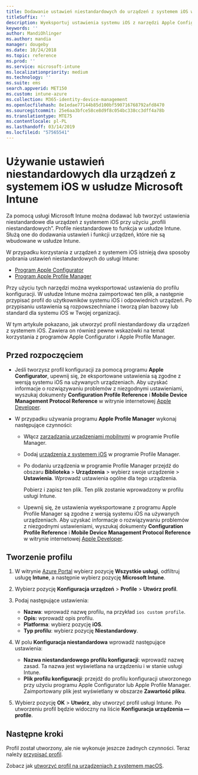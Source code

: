 ```yaml
---
title: Dodawanie ustawień niestandardowych do urządzeń z systemem iOS w usłudze Microsoft Intune — Azure | Microsoft Docs
titleSuffix: ''
description: Wyeksportuj ustawienia systemu iOS z narzędzi Apple Configurator lub Apple Profile Manager, a następnie zaimportuj te ustawienia do usługi Microsoft Intune. Za pomocą tych ustawień można tworzyć, używać i kontrolować funkcje i ustawienia niestandardowe na urządzeniach z systemem iOS. Następnie ten profil niestandardowy można przypisać lub rozpowszechnić do urządzeń z systemem iOS w organizacji, aby utworzyć plan bazowy lub standard.
keywords: ''
author: MandiOhlinger
ms.author: mandia
manager: dougeby
ms.date: 10/24/2018
ms.topic: reference
ms.prod: ''
ms.service: microsoft-intune
ms.localizationpriority: medium
ms.technology: ''
ms.suite: ems
search.appverid: MET150
ms.custom: intune-azure
ms.collection: M365-identity-device-management
ms.openlocfilehash: 8e1edae77144b85d100bf590716768792afd8470
ms.sourcegitcommit: 25e6aa3bfce58ce8d9f8c054bc338cc3dff4a78b
ms.translationtype: MTE75
ms.contentlocale: pl-PL
ms.lasthandoff: 03/14/2019
ms.locfileid: "57565541"
---
```

# <a name="use-custom-settings-for-ios-devices-in-microsoft-intune"></a>Używanie ustawień niestandardowych dla urządzeń z systemem iOS w usłudze Microsoft Intune

Za pomocą usługi Microsoft Intune można dodawać lub tworzyć ustawienia niestandardowe dla urządzeń z systemem iOS przy użyciu „profili niestandardowych”. Profile niestandardowe to funkcja w usłudze Intune. Służą one do dodawania ustawień i funkcji urządzeń, które nie są wbudowane w usłudze Intune.

W przypadku korzystania z urządzeń z systemem iOS istnieją dwa sposoby pobrania ustawień niestandardowych do usługi Intune:

- [Program Apple Configurator](https://itunes.apple.com/app/apple-configurator-2/id1037126344?mt=12)
- [Program Apple Profile Manager](https://support.apple.com/profile-manager)

Przy użyciu tych narzędzi można wyeksportować ustawienia do profilu konfiguracji. W usłudze Intune można zaimportować ten plik, a następnie przypisać profil do użytkowników systemu iOS i odpowiednich urządzeń. Po przypisaniu ustawienia są rozpowszechniane i tworzą plan bazowy lub standard dla systemu iOS w Twojej organizacji.

W tym artykule pokazano, jak utworzyć profil niestandardowy dla urządzeń z systemem iOS. Zawiera on również pewne wskazówki na temat korzystania z programów Apple Configurator i Apple Profile Manager.

## <a name="before-you-begin"></a>Przed rozpoczęciem

- Jeśli tworzysz profil konfiguracji za pomocą programu **Apple Configurator**, upewnij się, że eksportowane ustawienia są zgodne z wersją systemu iOS na używanych urządzeniach. Aby uzyskać informacje o rozwiązywaniu problemów z niezgodnymi ustawieniami, wyszukaj dokumenty **Configuration Profile Reference** i **Mobile Device Management Protocol Reference** w witrynie internetowej [Apple Developer](https://developer.apple.com/).

- W przypadku używania programu **Apple Profile Manager** wykonaj następujące czynności:

  - Włącz [zarządzania urządzeniami mobilnymi](https://help.apple.com/serverapp/mac/5.7/#/apd05B9B761-D390-4A75-9251-E9AD29A61D0C) w programie Profile Manager.
  - Dodaj [urządzenia z systemem iOS](https://help.apple.com/profilemanager/mac/5.7/#/pm9onzap1984) w programie Profile Manager.
  - Po dodaniu urządzenia w programie Profile Manager przejdź do obszaru **Biblioteka** > **Urządzenia** > wybierz swoje urządzenie > **Ustawienia**. Wprowadź ustawienia ogólne dla tego urządzenia.

    Pobierz i zapisz ten plik. Ten plik zostanie wprowadzony w profilu usługi Intune.

  - Upewnij się, że ustawienia wyeksportowane z programu Apple Profile Manager są zgodne z wersją systemu iOS na używanych urządzeniach. Aby uzyskać informacje o rozwiązywaniu problemów z niezgodnymi ustawieniami, wyszukaj dokumenty **Configuration Profile Reference** i **Mobile Device Management Protocol Reference** w witrynie internetowej [Apple Developer](https://developer.apple.com/).

## <a name="create-the-profile"></a>Tworzenie profilu

1. W witrynie [Azure Portal](https://portal.azure.com) wybierz pozycję **Wszystkie usługi**, odfiltruj usługę **Intune**, a następnie wybierz pozycję **Microsoft Intune**.
2. Wybierz pozycję **Konfiguracja urządzeń** > **Profile** > **Utwórz profil**.
3. Podaj następujące ustawienia:

    - **Nazwa**: wprowadź nazwę profilu, na przykład `ios custom profile`.
    - **Opis:** wprowadź opis profilu.
    - **Platforma**: wybierz pozycję **iOS**.
    - **Typ profilu**: wybierz pozycję **Niestandardowy**.

4. W polu **Konfiguracja niestandardowa** wprowadź następujące ustawienia:

    - **Nazwa niestandardowego profilu konfiguracji**: wprowadź nazwę zasad. Ta nazwa jest wyświetlana na urządzeniu i w stanie usługi Intune.
    - **Plik profilu konfiguracji**: przejdź do profilu konfiguracji utworzonego przy użyciu programu Apple Configurator lub Apple Profile Manager. Zaimportowany plik jest wyświetlany w obszarze **Zawartość pliku**.

5. Wybierz pozycję **OK** > **Utwórz**, aby utworzyć profil usługi Intune. Po utworzeniu profil będzie widoczny na liście **Konfiguracja urządzenia — profile**.

## <a name="next-steps"></a>Następne kroki

Profil został utworzony, ale nie wykonuje jeszcze żadnych czynności. Teraz należy [przypisać profil](device-profile-assign.md).

Zobacz jak [utworzyć profil na urządzeniach z systemem macOS](custom-settings-macos.md). 
